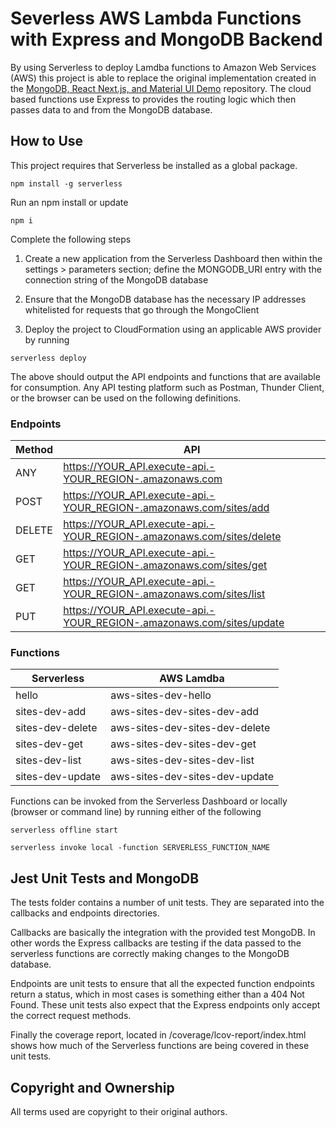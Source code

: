 # Severless AWS Lambda Functions with Express and MongoDB Backend

By using Serverless to deploy Lamdba functions to Amazon Web Services (AWS) this project is able to replace the original implementation created in the [MongoDB, React Next.js, and Material UI Demo](https://github.com/romayneeastmond/mongodb-react-nextjs-mui-demo) repository. The cloud based functions use Express to provides the routing logic which then passes data to and from the MongoDB database.

## How to Use

This project requires that Serverless be installed as a global package.

```
npm install -g serverless
```

Run an npm install or update

```
npm i
```

Complete the following steps

1. Create a new application from the Serverless Dashboard then within the settings > parameters section; define the MONGODB_URI entry with the connection string of the MongoDB database

1. Ensure that the MongoDB database has the necessary IP addresses whitelisted for requests that go through the MongoClient

1. Deploy the project to CloudFormation using an applicable AWS provider by running

```
serverless deploy
```

The above should output the API endpoints and functions that are available for consumption. Any API testing platform such as Postman, Thunder Client, or the browser can be used on the following definitions.

### Endpoints

| Method | API                                                                   |
| ------ | --------------------------------------------------------------------- |
| ANY    | https://YOUR_API.execute-api.-YOUR_REGION-.amazonaws.com              |
| POST   | https://YOUR_API.execute-api.-YOUR_REGION-.amazonaws.com/sites/add    |
| DELETE | https://YOUR_API.execute-api.-YOUR_REGION-.amazonaws.com/sites/delete |
| GET    | https://YOUR_API.execute-api.-YOUR_REGION-.amazonaws.com/sites/get    |
| GET    | https://YOUR_API.execute-api.-YOUR_REGION-.amazonaws.com/sites/list   |
| PUT    | https://YOUR_API.execute-api.-YOUR_REGION-.amazonaws.com/sites/update |

### Functions

| Serverless       | AWS Lamdba                     |
| ---------------- | ------------------------------ |
| hello            | aws-sites-dev-hello            |
| sites-dev-add    | aws-sites-dev-sites-dev-add    |
| sites-dev-delete | aws-sites-dev-sites-dev-delete |
| sites-dev-get    | aws-sites-dev-sites-dev-get    |
| sites-dev-list   | aws-sites-dev-sites-dev-list   |
| sites-dev-update | aws-sites-dev-sites-dev-update |

Functions can be invoked from the Serverless Dashboard or locally (browser or command line) by running either of the following

```
serverless offline start
```

```
serverless invoke local -function SERVERLESS_FUNCTION_NAME
```

## Jest Unit Tests and MongoDB

The tests folder contains a number of unit tests. They are separated into the callbacks and endpoints directories.

Callbacks are basically the integration with the provided test MongoDB. In other words the Express callbacks are testing if the data passed to the serverless functions are correctly making changes to the MongoDB database.

Endpoints are unit tests to ensure that all the expected function endpoints return a status, which in most cases is something either than a 404 Not Found. These unit tests also expect that the Express endpoints only accept the correct request methods.

Finally the coverage report, located in /coverage/lcov-report/index.html shows how much of the Serverless functions are being covered in these unit tests.

## Copyright and Ownership

All terms used are copyright to their original authors.
